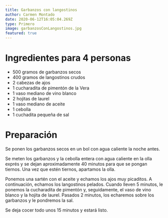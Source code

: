 ```yaml
---
title: Garbanzos con langostinos
author: Carmen Montado
date: 2020-06-12T16:05:04.269Z
type: Primero
image: garbanzosConLangostinos.jpg
featured: true
---
```


# Ingredientes para 4 personas

- 500 gramos de garbanzos secos
- 400 gramos de langostinos crudos
- 2 cabezas de ajos
- 1 cucharadita de pimentón de la Vera
- 1 vaso mediano de vino blanco
- 2 hojitas de laurel
- 1 vaso mediano de aceite
- 1 cebolla
- 1 cuchadita pequeña de sal

# Preparación

Se ponen los garbanzos secos en un bol con agua caliente la noche antes.

Se meten los garbanzos y la cebolla entera con agua caliente en la olla exprés y se dejan aproximadamente 40 minutos para que se pongan tiernos. Una vez que estén tiernos, apartamos la olla.

Ponemos una sartén con el aceite y echamos los ajos muy picaditos. A continuación, echamos los langostinos pelados. Cuando lleven 5 minutos, le ponemos la cucharadita de pimentón y, seguidamente, el vaso de vino blanco y la hojita de laurel. Pasados 2 minutos, los echaremos sobre los garbanzos y le pondremos la sal.

Se deja cocer todo unos 15 minutos y estará listo.
